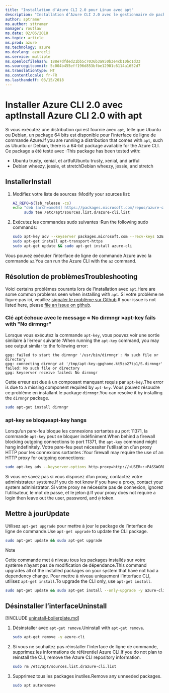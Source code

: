 ```yaml
---
title: "Installation d’Azure CLI 2.0 pour Linux avec apt"
description: "Installation d’Azure CLI 2.0 avec le gestionnaire de package apt"
author: sptramer
ms.author: sttramer
manager: routlaw
ms.date: 02/06/2018
ms.topic: article
ms.prod: azure
ms.technology: azure
ms.devlang: azurecli
ms.service: multiple
ms.openlocfilehash: 188e7dfded21bb5c7036b3a950b3e4cb10bc1d33
ms.sourcegitcommit: 5c004b455eff196d853bfbe12901c6114a1652d7
ms.translationtype: HT
ms.contentlocale: fr-FR
ms.lasthandoff: 03/15/2018
---
```

# <a name="install-azure-cli-20-with-apt"></a><span data-ttu-id="db212-103">Installer Azure CLI 2.0 avec apt</span><span class="sxs-lookup"><span data-stu-id="db212-103">Install Azure CLI 2.0 with apt</span></span>

<span data-ttu-id="db212-104">Si vous exécutez une distribution qui est fournie avec `apt`, telle que Ubuntu ou Debian, un package 64 bits est disponible pour l’interface de ligne de commande Azure.</span><span class="sxs-lookup"><span data-stu-id="db212-104">If you are running a distribution that comes with `apt`, such as Ubuntu or Debian, there is a 64-bit package available for the Azure CLI.</span></span> <span data-ttu-id="db212-105">Ce package a été testé avec :</span><span class="sxs-lookup"><span data-stu-id="db212-105">This package has been tested with:</span></span>

* <span data-ttu-id="db212-106">Ubuntu trusty, xenial, et artful</span><span class="sxs-lookup"><span data-stu-id="db212-106">Ubuntu trusty, xenial, and artful</span></span>
* <span data-ttu-id="db212-107">Debian wheezy, jessie, et stretch</span><span class="sxs-lookup"><span data-stu-id="db212-107">Debian wheezy, jessie, and stretch</span></span>

## <a name="install"></a><span data-ttu-id="db212-108">Installer</span><span class="sxs-lookup"><span data-stu-id="db212-108">Install</span></span>

1. <span data-ttu-id="db212-109">Modifiez votre liste de sources :</span><span class="sxs-lookup"><span data-stu-id="db212-109">Modify your sources list:</span></span>

     ```bash
     AZ_REPO=$(lsb_release -cs)
     echo "deb [arch=amd64] https://packages.microsoft.com/repos/azure-cli/ $AZ_REPO main" | \
          sudo tee /etc/apt/sources.list.d/azure-cli.list
     ```

2. <span data-ttu-id="db212-110">Exécutez les commandes sudo suivantes :</span><span class="sxs-lookup"><span data-stu-id="db212-110">Run the following sudo commands:</span></span>

   ```bash
   sudo apt-key adv --keyserver packages.microsoft.com --recv-keys 52E16F86FEE04B979B07E28DB02C46DF417A0893
   sudo apt-get install apt-transport-https
   sudo apt-get update && sudo apt-get install azure-cli
   ```

<span data-ttu-id="db212-111">Vous pouvez exécuter l’interface de ligne de commande Azure avec la commande `az`.</span><span class="sxs-lookup"><span data-stu-id="db212-111">You can run the Azure CLI with the `az` command.</span></span>

## <a name="troubleshooting"></a><span data-ttu-id="db212-112">Résolution de problèmes</span><span class="sxs-lookup"><span data-stu-id="db212-112">Troubleshooting</span></span>

<span data-ttu-id="db212-113">Voici certains problèmes courants lors de l’installation avec `apt`.</span><span class="sxs-lookup"><span data-stu-id="db212-113">Here are some common problems seen when installing with `apt`.</span></span> <span data-ttu-id="db212-114">Si votre problème ne figure pas ici, veuillez [signaler le problème sur Github](https://github.com/Azure/azure-cli/issues).</span><span class="sxs-lookup"><span data-stu-id="db212-114">If your issue is not listed here, please [file an issue on github](https://github.com/Azure/azure-cli/issues).</span></span>

### <a name="apt-key-fails-with-no-dirmngr"></a><span data-ttu-id="db212-115">Clé apt échoue avec le message « No dirmngr »</span><span class="sxs-lookup"><span data-stu-id="db212-115">apt-key fails with "No dirmngr"</span></span>

<span data-ttu-id="db212-116">Lorsque vous exécutez la commande `apt-key`, vous pouvez voir une sortie similaire à l’erreur suivante :</span><span class="sxs-lookup"><span data-stu-id="db212-116">When running the `apt-key` command, you may see output similar to the following error:</span></span>

```output
gpg: failed to start the dirmngr '/usr/bin/dirmngr': No such file or directory
gpg: connecting dirmngr at '/tmp/apt-key-gpghome.kt5zo27tp1/S.dirmngr' failed: No such file or directory
gpg: keyserver receive failed: No dirmngr
```

<span data-ttu-id="db212-117">Cette erreur est due à un composant manquant requis par `apt-key`.</span><span class="sxs-lookup"><span data-stu-id="db212-117">The error is due to a missing component required by `apt-key`.</span></span> <span data-ttu-id="db212-118">Vous pouvez résoudre ce problème en installant le package `dirmngr`.</span><span class="sxs-lookup"><span data-stu-id="db212-118">You can resolve it by installing the `dirmngr` package.</span></span>

```bash
sudo apt-get install dirmngr
```

### <a name="apt-key-hangs"></a><span data-ttu-id="db212-119">apt-key se bloque</span><span class="sxs-lookup"><span data-stu-id="db212-119">apt-key hangs</span></span>

<span data-ttu-id="db212-120">Lorsqu’un pare-feu bloque les connexions sortantes au port 11371, la commande `apt-key` peut se bloquer indéfiniment.</span><span class="sxs-lookup"><span data-stu-id="db212-120">When behind a firewall blocking outgoing connections to port 11371, the `apt-key` command might hang indefinitely.</span></span> <span data-ttu-id="db212-121">Votre pare-feu peut nécessiter l’utilisation d’un proxy HTTP pour les connexions sortantes :</span><span class="sxs-lookup"><span data-stu-id="db212-121">Your firewall may require the use of an HTTP proxy for outgoing connections:</span></span>

```bash
sudo apt-key adv --keyserver-options http-proxy=http://<USER>:<PASSWORD>@<PROXY-HOST>:<PROXY-PORT>/ --keyserver packages.microsoft.com --recv-keys 52E16F86FEE04B979B07E28DB02C46DF417A0893
```

<span data-ttu-id="db212-122">Si vous ne savez pas si vous disposez d’un proxy, contactez votre administrateur système.</span><span class="sxs-lookup"><span data-stu-id="db212-122">If you do not know if you have a proxy, contact your system administrator.</span></span> <span data-ttu-id="db212-123">Si votre proxy ne nécessite pas de connexion, ignorez l’utilisateur, le mot de passe, et le jeton `@`.</span><span class="sxs-lookup"><span data-stu-id="db212-123">If your proxy does not require a login then leave out the user, password, and `@` token.</span></span>

## <a name="update"></a><span data-ttu-id="db212-124">Mettre à jour</span><span class="sxs-lookup"><span data-stu-id="db212-124">Update</span></span>

<span data-ttu-id="db212-125">Utilisez `apt-get upgrade` pour mettre à jour le package de l’interface de ligne de commande.</span><span class="sxs-lookup"><span data-stu-id="db212-125">Use `apt-get upgrade` to update the CLI package.</span></span>

   ```bash
   sudo apt-get update && sudo apt-get upgrade
   ```

> [!NOTE]
> <span data-ttu-id="db212-126">Cette commande met à niveau tous les packages installés sur votre système n’ayant pas de modification de dépendance.</span><span class="sxs-lookup"><span data-stu-id="db212-126">This command upgrades all of the installed packages on your system that have not had a dependency change.</span></span>
> <span data-ttu-id="db212-127">Pour mettre à niveau uniquement l’interface CLI, utilisez `apt-get install`.</span><span class="sxs-lookup"><span data-stu-id="db212-127">To upgrade the CLI only, use `apt-get install`.</span></span>
> ```bash
> sudo apt-get update && sudo apt-get install --only-upgrade -y azure-cli
> ```

## <a name="uninstall"></a><span data-ttu-id="db212-128">Désinstaller l’interface</span><span class="sxs-lookup"><span data-stu-id="db212-128">Uninstall</span></span>

[!INCLUDE [uninstall-boilerplate.md](includes/uninstall-boilerplate.md)]

1. <span data-ttu-id="db212-129">Désinstaller avec `apt-get remove`.</span><span class="sxs-lookup"><span data-stu-id="db212-129">Uninstall with `apt-get remove`.</span></span>

    ```bash
    sudo apt-get remove -y azure-cli
    ```

2. <span data-ttu-id="db212-130">Si vous ne souhaitez pas réinstaller l’interface de ligne de commande, supprimez les informations de référentiel Azure CLI.</span><span class="sxs-lookup"><span data-stu-id="db212-130">If you do not plan to reinstall the CLI, remove the Azure CLI repository information.</span></span>

   ```bash
   sudo rm /etc/apt/sources.list.d/azure-cli.list
   ```

3. <span data-ttu-id="db212-131">Supprimez tous les packages inutiles.</span><span class="sxs-lookup"><span data-stu-id="db212-131">Remove any unneeded packages.</span></span>

   ```bash
   sudo apt autoremove
   ```
